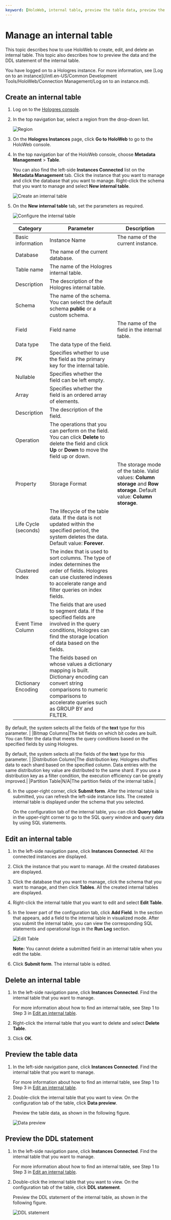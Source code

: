 ```yaml
---
keyword: [HoloWeb, internal table, preview the table data, preview the DDL statement]
---
```


# Manage an internal table

This topic describes how to use HoloWeb to create, edit, and delete an internal table. This topic also describes how to preview the data and the DDL statement of the internal table.

You have logged on to a Hologres instance. For more information, see [Log on to an instance](/intl.en-US/Common Development Tools/HoloWeb/Connection Management/Log on to an instance.md).

## Create an internal table

1.  Log on to the [Hologres console](https://hologram.console.aliyun.com/#/instance).

2.  In the top navigation bar, select a region from the drop-down list.

    ![Region](https://static-aliyun-doc.oss-accelerate.aliyuncs.com/assets/img/en-US/8398778061/p141749.png)

3.  On the **Hologres Instances** page, click **Go to HoloWeb** to go to the HoloWeb console.

4.  In the top navigation bar of the HoloWeb console, choose **Metadata Management** \> **Table**.

    You can also find the left-side **Instances Connected** list on the **Metadata Management** tab. Click the instance that you want to manage and click the database that you want to manage. Right-click the schema that you want to manage and select **New internal table**.

    ![Create an internal table](https://static-aliyun-doc.oss-accelerate.aliyuncs.com/assets/img/en-US/7799393261/p273758.png)

5.  On the **New internal table** tab, set the parameters as required.

    ![Configure the internal table](https://static-aliyun-doc.oss-accelerate.aliyuncs.com/assets/img/en-US/1130493261/p273762.png)

    |Category|Parameter|Description|
    |--------|---------|-----------|
    |Basic information|Instance Name|The name of the current instance.|
    |Database|The name of the current database.|
    |Table name|The name of the Hologres internal table.|
    |Description|The description of the Hologres internal table.|
    |Schema|The name of the schema. You can select the default schema **public** or a custom schema. |
    |Field|Field name|The name of the field in the internal table.|
    |Data type|The data type of the field.|
    |PK|Specifies whether to use the field as the primary key for the internal table.|
    |Nullable|Specifies whether the field can be left empty.|
    |Array|Specifies whether the field is an ordered array of elements.|
    |Description|The description of the field.|
    |Operation|The operations that you can perform on the field. You can click **Delete** to delete the field and click **Up** or **Down** to move the field up or down.|
    |Property|Storage Format|The storage mode of the table. Valid values: **Column storage** and **Row storage**. Default value: **Column storage**. |
    |Life Cycle \(seconds\)|The lifecycle of the table data. If the data is not updated within the specified period, the system deletes the data. Default value: **Forever**. |
    |Clustered Index|The index that is used to sort columns. The type of index determines the order of fields. Hologres can use clustered indexes to accelerate range and filter queries on index fields. |
    |Event Time Column|The fields that are used to segment data. If the specified fields are involved in the query conditions, Hologres can find the storage location of data based on the fields.|
    |Dictionary Encoding|The fields based on whose values a dictionary mapping is built. Dictionary encoding can convert string comparisons to numeric comparisons to accelerate queries such as GROUP BY and FILTER.

By default, the system selects all the fields of the **text** type for this parameter. |
    |Bitmap Columns|The bit fields on which bit codes are built. You can filter the data that meets the query conditions based on the specified fields by using Hologres.

By default, the system selects all the fields of the **text** type for this parameter. |
    |Distribution Column|The distribution key. Hologres shuffles data to each shard based on the specified column. Data entries with the same distribution key value are distributed to the same shard. If you use a distribution key as a filter condition, the execution efficiency can be greatly improved.|
    |Partition Table|N/A|The partition fields of the internal table.|

6.  In the upper-right corner, click **Submit form**. After the internal table is submitted, you can refresh the left-side instance lists. The created internal table is displayed under the schema that you selected.

    On the configuration tab of the internal table, you can click **Query table** in the upper-right corner to go to the SQL query window and query data by using SQL statements.


## Edit an internal table

1.  In the left-side navigation pane, click **Instances Connected**. All the connected instances are displayed.

2.  Click the instance that you want to manage. All the created databases are displayed.

3.  Click the database that you want to manage, click the schema that you want to manage, and then click **Tables**. All the created internal tables are displayed.

4.  Right-click the internal table that you want to edit and select **Edit Table**.

5.  In the lower part of the configuration tab, click **Add Field**. In the section that appears, add a field to the internal table in visualized mode. After you submit the internal table, you can view the corresponding SQL statements and operational logs in the **Run Log** section.

    ![Edit Table](https://static-aliyun-doc.oss-accelerate.aliyuncs.com/assets/img/en-US/1130493261/p132198.png)

    **Note:** You cannot delete a submitted field in an internal table when you edit the table.

6.  Click **Submit form**. The internal table is edited.


## Delete an internal table

1.  In the left-side navigation pane, click **Instances Connected**. Find the internal table that you want to manage.

    For more information about how to find an internal table, see Step 1 to Step 3 in [Edit an internal table](#section_uu3_wol_suh).

2.  Right-click the internal table that you want to delete and select **Delete Table**.

3.  Click **OK**.


## Preview the table data

1.  In the left-side navigation pane, click **Instances Connected**. Find the internal table that you want to manage.

    For more information about how to find an internal table, see Step 1 to Step 3 in [Edit an internal table](#section_uu3_wol_suh).

2.  Double-click the internal table that you want to view. On the configuration tab of the table, click **Data preview**.

    Preview the table data, as shown in the following figure.

    ![Data preview](https://static-aliyun-doc.oss-accelerate.aliyuncs.com/assets/img/en-US/2130493261/p273779.png)


## Preview the DDL statement

1.  In the left-side navigation pane, click **Instances Connected**. Find the internal table that you want to manage.

    For more information about how to find an internal table, see Step 1 to Step 3 in [Edit an internal table](#section_uu3_wol_suh).

2.  Double-click the internal table that you want to view. On the configuration tab of the table, click **DDL statement**.

    Preview the DDL statement of the internal table, as shown in the following figure.

    ![DDL statement](https://static-aliyun-doc.oss-accelerate.aliyuncs.com/assets/img/en-US/2130493261/p273781.png)


